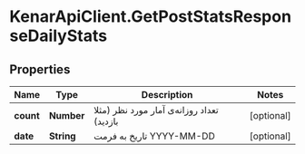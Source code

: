 # KenarApiClient.GetPostStatsResponseDailyStats

## Properties

Name | Type | Description | Notes
------------ | ------------- | ------------- | -------------
**count** | **Number** | تعداد روزانه‌ی آمار مورد نظر (مثلا بازدید) | [optional] 
**date** | **String** | تاریخ به فرمت YYYY-MM-DD | [optional] 


